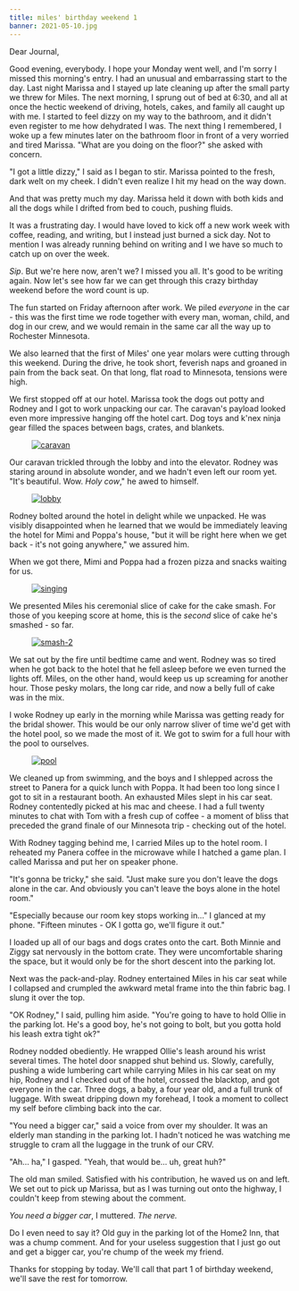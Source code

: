 ```yaml
---
title: miles' birthday weekend 1
banner: 2021-05-10.jpg
---
```


Dear Journal,

Good evening, everybody.  I hope your Monday went well, and I'm sorry
I missed this morning's entry.  I had an unusual and embarrassing
start to the day.  Last night Marissa and I stayed up late cleaning up
after the small party we threw for Miles.  The next morning, I sprung
out of bed at 6:30, and all at once the hectic weekend of driving,
hotels, cakes, and family all caught up with me.  I started to feel
dizzy on my way to the bathroom, and it didn't even register to me how
dehydrated I was.  The next thing I remembered, I woke up a few
minutes later on the bathroom floor in front of a very worried and
tired Marissa.  "What are you doing on the floor?" she asked with
concern.

"I got a little dizzy," I said as I began to stir.  Marissa pointed to
the fresh, dark welt on my cheek.  I didn't even realize I hit my head
on the way down.

And that was pretty much my day.  Marissa held it down with both kids
and all the dogs while I drifted from bed to couch, pushing fluids.

It was a frustrating day.  I would have loved to kick off a new work
week with coffee, reading, and writing, but I instead just burned a
sick day.  Not to mention I was already running behind on writing and
I we have so much to catch up on over the week.

_Sip_.  But we're here now, aren't we?  I missed you all.  It's good
to be writing again.  Now let's see how far we can get through this
crazy birthday weekend before the word count is up.

The fun started on Friday afternoon after work.  We piled _everyone_
in the car - this was the first time we rode together with every man,
woman, child, and dog in our crew, and we would remain in the same car
all the way up to Rochester Minnesota.

We also learned that the first of Miles' one year molars were cutting
through this weekend.  During the drive, he took short, feverish naps
and groaned in pain from the back seat.  On that long, flat road to
Minnesota, tensions were high.

We first stopped off at our hotel.  Marissa took the dogs out potty
and Rodney and I got to work unpacking our car.  The caravan's payload
looked even more impressive hanging off the hotel cart.  Dog toys and
k'nex ninja gear filled the spaces between bags, crates, and blankets.

<figure>
  <a href="/images/2021-05-10-caravan.jpg">
    <img alt="caravan" src="/images/2021-05-10-caravan.jpg"/>
  </a>
</figure>

Our caravan trickled through the lobby and into the elevator.  Rodney
was staring around in absolute wonder, and we hadn't even left our
room yet.  "It's beautiful.  Wow.  _Holy cow_," he awed to himself.

<figure>
  <a href="/images/2021-05-10-lobby.jpg">
    <img alt="lobby" src="/images/2021-05-10-lobby.jpg"/>
  </a>
</figure>

Rodney bolted around the hotel in delight while we unpacked.  He was
visibly disappointed when he learned that we would be immediately
leaving the hotel for Mimi and Poppa's house, "but it will be right
here when we get back - it's not going anywhere," we assured him.

When we got there, Mimi and Poppa had a frozen pizza and snacks
waiting for us.

<figure>
  <a href="/images/2021-05-10-singing.jpg">
    <img alt="singing" src="/images/2021-05-10-singing.jpg"/>
  </a>
</figure>

We presented Miles his ceremonial slice of cake for the cake smash.
For those of you keeping score at home, this is the _second_ slice of
cake he's smashed - so far.

<figure>
  <a href="/images/2021-05-10-smash-2.jpg">
    <img alt="smash-2" src="/images/2021-05-10-smash-2.jpg"/>
  </a>
</figure>

We sat out by the fire until bedtime came and went.  Rodney was so
tired when he got back to the hotel that he fell asleep before we even
turned the lights off.  Miles, on the other hand, would keep us up
screaming for another hour.  Those pesky molars, the long car ride,
and now a belly full of cake was in the mix.

I woke Rodney up early in the morning while Marissa was getting ready
for the bridal shower.  This would be our only narrow sliver of time
we'd get with the hotel pool, so we made the most of it.  We got to
swim for a full hour with the pool to ourselves.

<figure>
  <a href="/images/2021-05-10-pool.jpg">
    <img alt="pool" src="/images/2021-05-10-pool.jpg"/>
  </a>
</figure>

We cleaned up from swimming, and the boys and I shlepped across the
street to Panera for a quick lunch with Poppa.  It had been too long
since I got to sit in a restaurant booth.  An exhausted Miles slept in
his car seat.  Rodney contentedly picked at his mac and cheese.  I had
a full twenty minutes to chat with Tom with a fresh cup of coffee - a
moment of bliss that preceded the grand finale of our Minnesota trip -
checking out of the hotel.

With Rodney tagging behind me, I carried Miles up to the hotel room.
I reheated my Panera coffee in the microwave while I hatched a game
plan.  I called Marissa and put her on speaker phone.

"It's gonna be tricky," she said.  "Just make sure you don't leave the
dogs alone in the car.  And obviously you can't leave the boys alone
in the hotel room."

"Especially because our room key stops working in..." I glanced at my
phone.  "Fifteen minutes - OK I gotta go, we'll figure it out."

I loaded up all of our bags and dogs crates onto the cart.  Both
Minnie and Ziggy sat nervously in the bottom crate.  They were
uncomfortable sharing the space, but it would only be for the short
descent into the parking lot.

Next was the pack-and-play.  Rodney entertained Miles in his car seat
while I collapsed and crumpled the awkward metal frame into the thin
fabric bag.  I slung it over the top.

"OK Rodney," I said, pulling him aside.  "You're going to have to hold
Ollie in the parking lot.  He's a good boy, he's not going to bolt,
but you gotta hold his leash extra tight ok?"

Rodney nodded obediently.  He wrapped Ollie's leash around his wrist
several times.  The hotel door snapped shut behind us.  Slowly,
carefully, pushing a wide lumbering cart while carrying Miles in his
car seat on my hip, Rodney and I checked out of the hotel, crossed the
blacktop, and got everyone in the car.  Three dogs, a baby, a four
year old, and a full trunk of luggage.  With sweat dripping down my
forehead, I took a moment to collect my self before climbing back into
the car.

"You need a bigger car," said a voice from over my shoulder.  It was
an elderly man standing in the parking lot.  I hadn't noticed he was
watching me struggle to cram all the luggage in the trunk of our CRV.

"Ah... ha," I gasped.  "Yeah, that would be... uh, great huh?"

The old man smiled.  Satisfied with his contribution, he waved us on
and left.  We set out to pick up Marissa, but as I was turning out
onto the highway, I couldn't keep from stewing about the comment.

_You need a bigger car_, I muttered.  _The nerve._

Do I even need to say it?  Old guy in the parking lot of the Home2
Inn, that was a chump comment.  And for your useless suggestion that I
just go out and get a bigger car, you're chump of the week my friend.

Thanks for stopping by today.  We'll call that part 1 of birthday
weekend, we'll save the rest for tomorrow.
